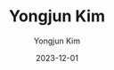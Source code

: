 ---
layout: personal_info
author: Yongjun Kim
title: Yongjun Kim
date: 2023-12-01

params:
    position:  "Alumni"
    job_title: "Researcher"
    # telephone: +82-10-8945-8939
    # email:     su8939@skku.edu

    # profile_image: "profile.jpg"

    interests: [
        'AI Accelerators'
    ]

    enable_sections:
        enable_experiences:   false
        enable_awards_honers: false
        enable_activities:    false
        enable_publications:  false

    experiences:

    awards_honer:

    activities:
    
    publications:
---